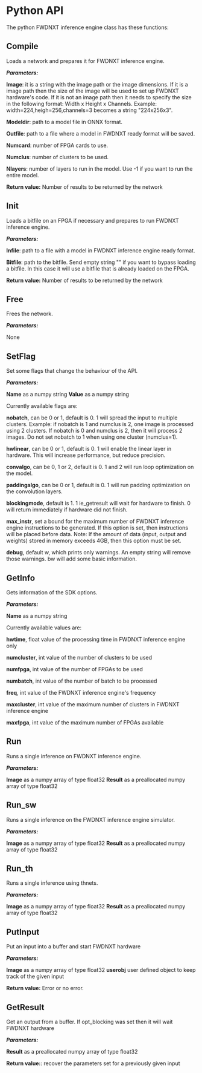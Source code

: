 # Python API

The python FWDNXT inference engine class has these functions:

## Compile

Loads a network and prepares it for FWDNXT inference engine.

***Parameters:***

**Image**:  it is a string with the image path or the image dimensions. If it is a image path then the size of the image will be used to set up FWDNXT hardware's code. If it is not an image path then it needs to specify the size in the following format: Width x Height x Channels. Example: width=224,heigh=256,channels=3 becomes a string "224x256x3".

**Modeldir**: path to a model file in ONNX format.

**Outfile**: path to a file where a model in FWDNXT ready format will be saved.

**Numcard**: number of FPGA cards to use.

**Numclus**: number of clusters to be used.

**Nlayers**: number of layers to run in the model. Use -1 if you want to run the entire model.

**Return value:** Number of results to be returned by the network

## Init

Loads a bitfile on an FPGA if necessary and prepares to run FWDNXT inference engine.

***Parameters:***

**Infile**: path to a file with a model in FWDNXT inference engine ready format.

**Bitfile**: path to the bitfile. Send empty string &quot;&quot; if you want to bypass loading a bitfile. In this case it will use a bitfile that is already loaded on the FPGA.

**Return value:** Number of results to be returned by the network

## Free

Frees the network.

***Parameters:***

None

## SetFlag

Set some flags that change the behaviour of the API.

***Parameters:***

**Name** as a numpy string
**Value** as a numpy string

Currently available flags are:

**nobatch**, can be 0 or 1, default is 0. 1 will spread the input to multiple clusters. Example: if nobatch is 1 and numclus is 2, one image is processed using 2 clusters. If nobatch is 0 and numclus is 2, then it will process 2 images. Do not set nobatch to 1 when using one cluster (numclus=1).

**hwlinear**, can be 0 or 1, default is 0. 1 will enable the linear layer in hardware. This will increase performance, but reduce precision.

**convalgo**, can be 0, 1 or 2, default is 0. 1 and 2 will run loop optimization on the model.

**paddingalgo**, can be 0 or 1, default is 0. 1 will run padding optimization on the convolution layers.

**blockingmode**, default is 1. 1 ie_getresult will wait for hardware to finish. 0 will return immediately if hardware did not finish.

**max_instr**, set a bound for the maximum number of FWDNXT inference engine instructions to be generated. If this option is set, then instructions will be placed before data. Note: If the amount of data (input, output and weights) stored in memory exceeds 4GB, then this option must be set.

**debug**, default w, which prints only warnings. An empty string will remove those warnings. bw will add some basic information.

## GetInfo

Gets information of the SDK options.

***Parameters:***

**Name** as a numpy string

Currently available values are:

**hwtime**, float value of the processing time in FWDNXT inference engine only

**numcluster**, int value of the number of clusters to be used

**numfpga**, int value of the number of FPGAs to be used

**numbatch**, int value of the number of batch to be processed

**freq**, int value of the FWDNXT inference engine's frequency

**maxcluster**, int value of the maximum number of clusters in FWDNXT inference engine

**maxfpga**, int value of the maximum number of FPGAs available

## Run

Runs a single inference on FWDNXT inference engine.

***Parameters:***

**Image** as a numpy array of type float32
**Result** as a preallocated numpy array of type float32

## Run\_sw

Runs a single inference on the FWDNXT inference engine simulator.

***Parameters:***

**Image** as a numpy array of type float32
**Result** as a preallocated numpy array of type float32

## Run\_th

Runs a single inference using thnets.

***Parameters:***

**Image** as a numpy array of type float32
**Result** as a preallocated numpy array of type float32


## PutInput

Put an input into a buffer and start FWDNXT hardware

***Parameters:***

**Image** as a numpy array of type float32
**userobj** user defined object to keep track of the given input

**Return value:** Error or no error.

## GetResult

Get an output from a buffer. If opt_blocking was set then it will wait FWDNXT hardware

***Parameters:***

**Result** as a preallocated numpy array of type float32

**Return value:**: recover the parameters set for a previously given input
